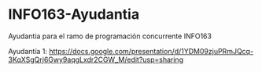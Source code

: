 # INFO163-Ayudantia

Ayudantia para el ramo de programación concurrente INFO163

Ayudantía 1: https://docs.google.com/presentation/d/1YDM09zjuPRmJQcq-3KqXSgQrj6Gwy9aqgLxdr2CGW_M/edit?usp=sharing
